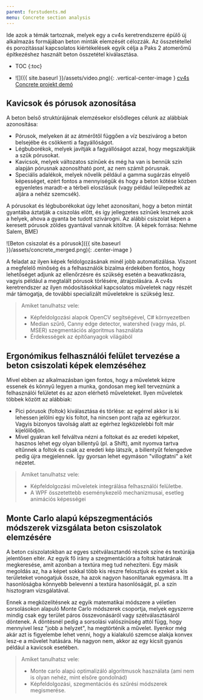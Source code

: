 ```yaml
---
parent: forstudents.md
menu: Concrete section analysis
---
```


Ide azok a témák tartoznak, melyek egy a cv4s keretrendszerre épülő új alkalmazás formájában beton minták elemzését célozzák. Az összetétellel és porozitással kapcsolatos kiértékelések egyik célja a Paks 2 atomerőmű építkezéshez használt beton összetétel kiválasztása.

* TOC
{:toc}

* ![]({{ site.baseurl }}/assets/video.png){: .vertical-center-image } [cv4s Concrete projekt demó](https://youtu.be/yMM0VqbP_LM)

## Kavicsok és pórusok azonosítása

A beton belső struktúrájának elemzésekor elsődleges célunk az alábbiak azonosítása:

  * Pórusok, melyeken át az átmérőtől függően a víz beszivárog a beton belsejébe és csökkenti a fagyállóságot.
  * Légbuborékok, melyek javítják a fagyállóságot azzal, hogy megszakítják a szűk pórusokat.
  * Kavicsok, melyek változatos színűek és még ha van is bennük szín alapján pórusnak azonosítható pont, az nem számít pórusnak.
  * Speciális adalékok, melyek növelik például a gamma sugárzás elnyelő képességet, ezért fontos a mennyiségük és hogy a beton kötése közben egyenletes maradt-e a térbeli eloszlásuk (vagy például leülepedtek az aljára a nehéz szemcsék).

A pórusokat és légbuborékokat úgy lehet azonosítani, hogy a beton mintát gyantába áztatják a csiszolás előtt, és így jellegzetes színűek lesznek azok a helyek, ahova a gyanta be tudott szivárogni. Az alábbi csiszolat képen a keresett pórusok zöldes gyantával vannak kitöltve. (A képek forrása: Nehme Salem, BME)

![Beton csiszolat és a pórusok]({{ site.baseurl }}/assets/concrete_merged.png){: .center-image }

A feladat az ilyen képek feldolgozásának minél jobb automatizálása. Viszont a megfelelő minőség és a felhasználók bizalma érdekében fontos, hogy lehetőséget adjunk az ellenőrzésre és szükség esetén a beavatkozásra, vagyis például a megtalált pórusok törlésére, átrajzolására. A cv4s keretrendszer az ilyen módosításokkal kapcsolatos műveletek nagy részét már támogatja, de további specializált műveletekre is szükség lesz.

> Amiket tanulhatsz vele:
>
>  * Képfeldolgozási alapok OpenCV segítségével, C# környezetben
>  * Median szűrő, Canny edge detector, watershed (vagy más, pl. MSER) szegmentációs algoritmus használata
>  * Érdekességek az építőanyagok világából

## Ergonómikus felhasználói felület tervezése a beton csiszolati képek elemzéséhez

Mivel ebben az alkalmazásban igen fontos, hogy a műveletek kézre essenek és könnyű legyen a munka, gondosan meg kell terveznünk a felhasználói felületet és az azon elérhető műveleteket. Ilyen műveletek többek között az alábbiak:

  * Pici pórusok (foltok) kiválasztása és törlése: az egérrel akkor is ki lehessen jelölni egy kis foltot, ha nincsen pont rajta az egérkurzor. Vagyis bizonyos távolság alatt az egérhez legközelebbi folt már kijelölődjön.
  * Mivel gyakran kell felváltva nézni a foltokat és az eredeti képeket, hasznos lehet egy olyan billentyű (pl. a Shift), amit nyomva tartva eltűnnek a foltok és csak az eredeti kép látszik, a billentyűt felengedve pedig újra megjelennek. Így gyorsan lehet egymáson "villogtatni" a két nézetet.

> Amiket tanulhatsz vele:
>
>  * Képfeldolgozási műveletek integrálása felhasználói felületbe.
>  * A WPF összetettebb eseménykezelő mechanizmusai, esetleg animációs képességei

## Monte Carlo alapú képszegmentációs módszerek vizsgálata beton csiszolatok elemzésére

A beton csiszolatokban az egyes szétválasztandó részek színe és textúrája jelentősen eltér. Az egyik fő irány a szegmentációra a foltok határának megkeresése, amit azonban a textúra meg tud nehezíteni. Egy másik megoldás az, ha a képet sokkal több kis részre felosztjuk és ezeket a kis területeket vonogatjuk össze, ha azok nagyon hasonlítanak egymásra. Itt a hasonlóságba könnyebb belevenni a textúra hasonlóságát, pl. a szín hisztogram vizsgálatával.

Ennek a megközelítésnek az egyik matematikai módszere a véletlen sorsolásokon alapuló Monte Carlo módszerek csoportja, melyek egyszerre mindig csak egy terület páros összevonásáról vagy szétválasztásáról döntenek. A döntésnél pedig a sorsolási valószínűség attól függ, hogy mennyivel lesz "jobb a helyzet", ha megtörténik a művelet. Ilyenkor még akár azt is figyelembe lehet venni, hogy a kialakuló szemcse alakja konvex lesz-e a művelet hatására. Ha nagyon nem, akkor az egy kicsit gyanús például a kavicsok esetében.

> Amiket tanulhatsz vele:
>
>  * Monte carlo alapú optimalizáló algoritmusok használata (ami nem is olyan nehéz, mint elsőre gondolnád)
>  * Képfeldolgozási, szegmentációs és szűrési módszerek megismerése.
